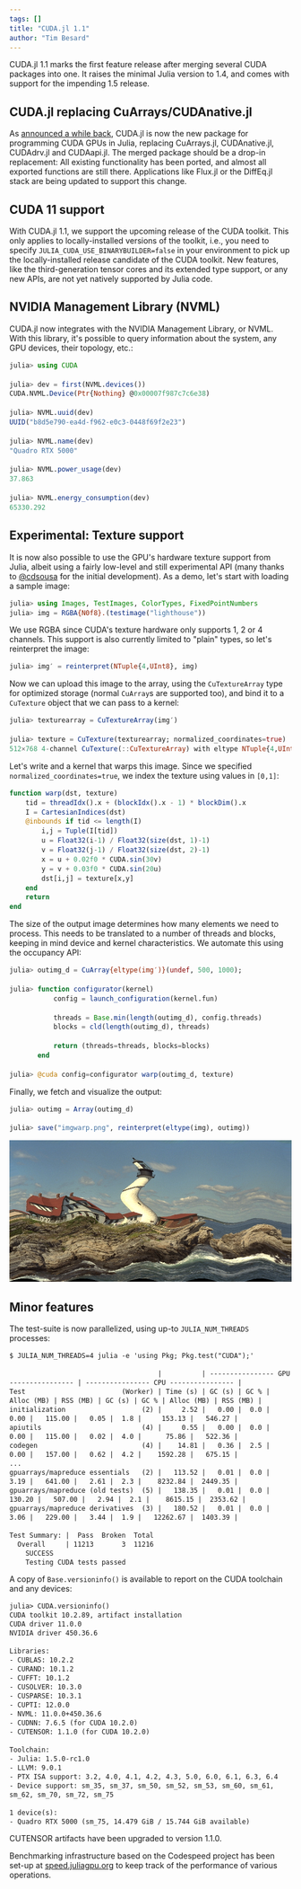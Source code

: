 ```yaml
---
tags: []
title: "CUDA.jl 1.1"
author: "Tim Besard"
---
```


CUDA.jl 1.1 marks the first feature release after merging several CUDA packages into one. It
raises the minimal Julia version to 1.4, and comes with support for the impending 1.5
release.


## CUDA.jl replacing CuArrays/CUDAnative.jl

As [announced a while
back](https://discourse.julialang.org/t/psa-cuda-jl-replacing-cuarrays-jl-cudanative-jl-cudadrv-jl-cudaapi-jl-call-for-testing/40205),
CUDA.jl is now the new package for programming CUDA GPUs in Julia, replacing CuArrays.jl,
CUDAnative.jl, CUDAdrv.jl and CUDAapi.jl. The merged package should be a drop-in
replacement: All existing functionality has been ported, and almost all exported functions
are still there. Applications like Flux.jl or the DiffEq.jl stack are being updated to
support this change.


## CUDA 11 support

With CUDA.jl 1.1, we support the upcoming release of the CUDA toolkit. This only applies to
locally-installed versions of the toolkit, i.e., you need to specify
`JULIA_CUDA_USE_BINARYBUILDER=false` in your environment to pick up the locally-installed
release candidate of the CUDA toolkit. New features, like the third-generation tensor cores
and its extended type support, or any new APIs, are not yet natively supported by Julia
code.


## NVIDIA Management Library (NVML)

CUDA.jl now integrates with the NVIDIA Management Library, or NVML. With this library, it's
possible to query information about the system, any GPU devices, their topology, etc.:

```julia
julia> using CUDA

julia> dev = first(NVML.devices())
CUDA.NVML.Device(Ptr{Nothing} @0x00007f987c7c6e38)

julia> NVML.uuid(dev)
UUID("b8d5e790-ea4d-f962-e0c3-0448f69f2e23")

julia> NVML.name(dev)
"Quadro RTX 5000"

julia> NVML.power_usage(dev)
37.863

julia> NVML.energy_consumption(dev)
65330.292
```


## Experimental: Texture support

It is now also possible to use the GPU's hardware texture support from Julia, albeit using a
fairly low-level and still experimental API (many thanks to
[@cdsousa](https://github.com/cdsousa) for the initial development). As a demo, let's start
with loading a sample image:

```julia
julia> using Images, TestImages, ColorTypes, FixedPointNumbers
julia> img = RGBA{N0f8}.(testimage("lighthouse"))
```

We use RGBA since CUDA's texture hardware only supports 1, 2 or 4 channels. This support is
also currently limited to "plain" types, so let's reinterpret the image:

```julia
julia> img′ = reinterpret(NTuple{4,UInt8}, img)
```

Now we can upload this image to the array, using the `CuTextureArray` type for optimized
storage (normal `CuArray`s are supported too), and bind it to a `CuTexture` object that we
can pass to a kernel:

```julia
julia> texturearray = CuTextureArray(img′)

julia> texture = CuTexture(texturearray; normalized_coordinates=true)
512×768 4-channel CuTexture(::CuTextureArray) with eltype NTuple{4,UInt8}
```

Let's write and a kernel that warps this image. Since we specified
`normalized_coordinates=true`, we index the texture using values in `[0,1]`:

```julia
function warp(dst, texture)
    tid = threadIdx().x + (blockIdx().x - 1) * blockDim().x
    I = CartesianIndices(dst)
    @inbounds if tid <= length(I)
        i,j = Tuple(I[tid])
        u = Float32(i-1) / Float32(size(dst, 1)-1)
        v = Float32(j-1) / Float32(size(dst, 2)-1)
        x = u + 0.02f0 * CUDA.sin(30v)
        y = v + 0.03f0 * CUDA.sin(20u)
        dst[i,j] = texture[x,y]
    end
    return
end
```

The size of the output image determines how many elements we need to process. This needs to
be translated to a number of threads and blocks, keeping in mind device and kernel
characteristics. We automate this using the occupancy API:

```julia
julia> outimg_d = CuArray{eltype(img′)}(undef, 500, 1000);

julia> function configurator(kernel)
           config = launch_configuration(kernel.fun)

           threads = Base.min(length(outimg_d), config.threads)
           blocks = cld(length(outimg_d), threads)

           return (threads=threads, blocks=blocks)
       end

julia> @cuda config=configurator warp(outimg_d, texture)
```

Finally, we fetch and visualize the output:

```julia
julia> outimg = Array(outimg_d)

julia> save("imgwarp.png", reinterpret(eltype(img), outimg))
```

![alt text](imgwarp.png "Logo Title Text 1")


## Minor features

The test-suite is now parallelized, using up-to `JULIA_NUM_THREADS` processes:

```
$ JULIA_NUM_THREADS=4 julia -e 'using Pkg; Pkg.test("CUDA");'

                                     |          | ---------------- GPU ---------------- | ---------------- CPU ---------------- |
Test                        (Worker) | Time (s) | GC (s) | GC % | Alloc (MB) | RSS (MB) | GC (s) | GC % | Alloc (MB) | RSS (MB) |
initialization                   (2) |     2.52 |   0.00 |  0.0 |       0.00 |   115.00 |   0.05 |  1.8 |     153.13 |   546.27 |
apiutils                         (4) |     0.55 |   0.00 |  0.0 |       0.00 |   115.00 |   0.02 |  4.0 |      75.86 |   522.36 |
codegen                          (4) |    14.81 |   0.36 |  2.5 |       0.00 |   157.00 |   0.62 |  4.2 |    1592.28 |   675.15 |
...
gpuarrays/mapreduce essentials   (2) |   113.52 |   0.01 |  0.0 |       3.19 |   641.00 |   2.61 |  2.3 |    8232.84 |  2449.35 |
gpuarrays/mapreduce (old tests)  (5) |   138.35 |   0.01 |  0.0 |     130.20 |   507.00 |   2.94 |  2.1 |    8615.15 |  2353.62 |
gpuarrays/mapreduce derivatives  (3) |   180.52 |   0.01 |  0.0 |       3.06 |   229.00 |   3.44 |  1.9 |   12262.67 |  1403.39 |

Test Summary: |  Pass  Broken  Total
  Overall     | 11213       3  11216
    SUCCESS
    Testing CUDA tests passed
```

A copy of `Base.versioninfo()` is available to report on the CUDA toolchain and any devices:

```
julia> CUDA.versioninfo()
CUDA toolkit 10.2.89, artifact installation
CUDA driver 11.0.0
NVIDIA driver 450.36.6

Libraries:
- CUBLAS: 10.2.2
- CURAND: 10.1.2
- CUFFT: 10.1.2
- CUSOLVER: 10.3.0
- CUSPARSE: 10.3.1
- CUPTI: 12.0.0
- NVML: 11.0.0+450.36.6
- CUDNN: 7.6.5 (for CUDA 10.2.0)
- CUTENSOR: 1.1.0 (for CUDA 10.2.0)

Toolchain:
- Julia: 1.5.0-rc1.0
- LLVM: 9.0.1
- PTX ISA support: 3.2, 4.0, 4.1, 4.2, 4.3, 5.0, 6.0, 6.1, 6.3, 6.4
- Device support: sm_35, sm_37, sm_50, sm_52, sm_53, sm_60, sm_61, sm_62, sm_70, sm_72, sm_75

1 device(s):
- Quadro RTX 5000 (sm_75, 14.479 GiB / 15.744 GiB available)
```

CUTENSOR artifacts have been upgraded to version 1.1.0.

Benchmarking infrastructure based on the Codespeed project has been set-up at
[speed.juliagpu.org](https://speed.juliagpu.org/) to keep track of the performance of
various operations.
